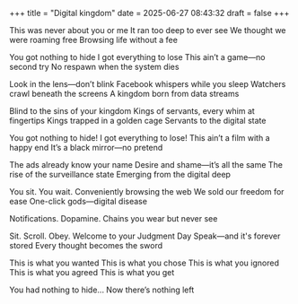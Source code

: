 +++
title = "Digital kingdom"
date = 2025-06-27 08:43:32
draft = false
+++

This was never about you or me
It ran too deep to ever see
We thought we were roaming free
Browsing life without a fee

You got nothing to hide
I got everything to lose
This ain’t a game—no second try
No respawn when the system dies

Look in the lens—don’t blink
Facebook whispers while you sleep
Watchers crawl beneath the screens
A kingdom born from data streams

Blind to the sins of your kingdom
Kings of servants, every whim at fingertips
Kings trapped in a golden cage
Servants to the digital state

You got nothing to hide!
I got everything to lose!
This ain’t a film with a happy end
It’s a black mirror—no pretend

The ads already know your name
Desire and shame—it’s all the same
The rise of the surveillance state
Emerging from the digital deep

You sit. You wait.
Conveniently browsing the web
We sold our freedom for ease
One-click gods—digital disease

Notifications. Dopamine.
Chains you wear but never see

Sit. Scroll. Obey.
Welcome to your Judgment Day
Speak—and it's forever stored
Every thought becomes the sword

This is what you wanted
This is what you chose
This is what you ignored
This is what you agreed
This is what you get

You had nothing to hide...
Now there’s nothing left
